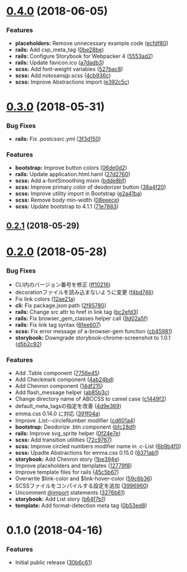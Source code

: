 <a name="0.4.0"></a>
# [0.4.0](https://github.com/ruedap/abccss/compare/v0.3.0...v0.4.0) (2018-06-05)


### Features

* **placeholders:** Remove unnecessary example code ([ecfdf80](https://github.com/ruedap/abccss/commit/ecfdf80))
* **rails:** Add csp_meta_tag ([0be28be](https://github.com/ruedap/abccss/commit/0be28be))
* **rails:** Configure Storybook for Webpacker 4 ([5553ad2](https://github.com/ruedap/abccss/commit/5553ad2))
* **rails:** Update favicon.ico ([a7dadb3](https://github.com/ruedap/abccss/commit/a7dadb3))
* **scss:** Add font-weight variables ([527bac8](https://github.com/ruedap/abccss/commit/527bac8))
* **scss:** Add notosansjp.scss ([4cb936c](https://github.com/ruedap/abccss/commit/4cb936c))
* **scss:** Improve Abstractions import ([e392c5c](https://github.com/ruedap/abccss/commit/e392c5c))



<a name="0.3.0"></a>
# [0.3.0](https://github.com/ruedap/abccss/compare/v0.2.1...v0.3.0) (2018-05-31)


### Bug Fixes

* **rails:** Fix .postcssrc.yml ([3f3d150](https://github.com/ruedap/abccss/commit/3f3d150))


### Features

* **bootstrap:** Improve button colors ([06de0d2](https://github.com/ruedap/abccss/commit/06de0d2))
* **rails:** Update application.html.haml ([27d2760](https://github.com/ruedap/abccss/commit/27d2760))
* **scss:** Add a-fontSmoothing mixin ([bdde8bf](https://github.com/ruedap/abccss/commit/bdde8bf))
* **scss:** Improve primary color of deodorizer button ([38a4f20](https://github.com/ruedap/abccss/commit/38a4f20))
* **scss:** Improve utility import in Bootstrap ([e2a41ba](https://github.com/ruedap/abccss/commit/e2a41ba))
* **scss:** Remove body min-width ([08eeece](https://github.com/ruedap/abccss/commit/08eeece))
* **scss:** Update bootstrap to 4.1.1 ([71e7883](https://github.com/ruedap/abccss/commit/71e7883))



<a name="0.2.1"></a>
## [0.2.1](https://github.com/ruedap/abccss/compare/v0.2.0...v0.2.1) (2018-05-29)



<a name="0.2.0"></a>
# [0.2.0](https://github.com/ruedap/abccss/compare/v0.1.0...v0.2.0) (2018-05-28)


### Bug Fixes

* CLI内のバージョン番号を修正 ([ff10216](https://github.com/ruedap/abccss/commit/ff10216))
* decorationファイルを読み込まないように変更 ([f4bd746](https://github.com/ruedap/abccss/commit/f4bd746))
* Fix link colors ([12ae21a](https://github.com/ruedap/abccss/commit/12ae21a))
* **cli:** Fix package.json path ([2f85780](https://github.com/ruedap/abccss/commit/2f85780))
* **rails:** Change src attr to href in link tag ([bc2efd3](https://github.com/ruedap/abccss/commit/bc2efd3))
* **rails:** Fix browser_gem_classes helper call ([9d02a5f](https://github.com/ruedap/abccss/commit/9d02a5f))
* **rails:** Fix link tag syntax ([6fee607](https://github.com/ruedap/abccss/commit/6fee607))
* **scss:** Fix error message of a-browser-gem function ([cb45981](https://github.com/ruedap/abccss/commit/cb45981))
* **storybook:** Downgrade storybook-chrome-screenshot to 1.0.1 ([d5b2c92](https://github.com/ruedap/abccss/commit/d5b2c92))


### Features

* Add .Table component ([7756e45](https://github.com/ruedap/abccss/commit/7756e45))
* Add Checkmark component ([4ab24bd](https://github.com/ruedap/abccss/commit/4ab24bd))
* Add Chevron component ([14df215](https://github.com/ruedap/abccss/commit/14df215))
* Add flash_message helper ([ab85b3c](https://github.com/ruedap/abccss/commit/ab85b3c))
* Change directory name of ABCCSS to camel case ([c1449f2](https://github.com/ruedap/abccss/commit/c1449f2))
* default_meta_tagsの指定を改善 ([4d9e369](https://github.com/ruedap/abccss/commit/4d9e369))
* emma.css 0.14.0 に対応 ([391f04a](https://github.com/ruedap/abccss/commit/391f04a))
* Improve .List--circleNumber modifier ([cd601a4](https://github.com/ruedap/abccss/commit/cd601a4))
* **bootstrap:** Deodorize .btn component ([bfc28df](https://github.com/ruedap/abccss/commit/bfc28df))
* **rails:** Improve svg_sprite helper ([0f24e7e](https://github.com/ruedap/abccss/commit/0f24e7e))
* **scss:** Add transition utilities ([72c9767](https://github.com/ruedap/abccss/commit/72c9767))
* **scss:** Improve circled numbers modifier name in .c-List ([6b9b4f0](https://github.com/ruedap/abccss/commit/6b9b4f0))
* **scss:** Upadte Abstractions for emma.css 0.15.0 ([6371ab1](https://github.com/ruedap/abccss/commit/6371ab1))
* **storybook:** Add Chevron story ([1be394e](https://github.com/ruedap/abccss/commit/1be394e))
* Improve placeholders and templates ([12779f8](https://github.com/ruedap/abccss/commit/12779f8))
* Improve template files for rails ([45c5b67](https://github.com/ruedap/abccss/commit/45c5b67))
* Overwrite $link-color and $link-hover-color ([59c6b36](https://github.com/ruedap/abccss/commit/59c6b36))
* SCSSファイルをコンパイルする設定を追加 ([3996960](https://github.com/ruedap/abccss/commit/3996960))
* Uncomment [@import](https://github.com/import) statements ([3276b61](https://github.com/ruedap/abccss/commit/3276b61))
* **storybook:** Add List story ([b64f7b1](https://github.com/ruedap/abccss/commit/b64f7b1))
* **template:** Add format-detection meta tag ([0b53ed8](https://github.com/ruedap/abccss/commit/0b53ed8))



<a name="0.1.0"></a>
# 0.1.0 (2018-04-16)


### Features

* Initial public release ([30b6c61](https://github.com/ruedap/abccss/commit/30b6c61))



